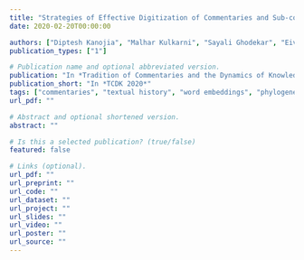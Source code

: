 ```yaml
---
title: "Strategies of Effective Digitization of Commentaries and Sub-commentaries: Towards the Construction of Textual History"
date: 2020-02-20T00:00:00

authors: ["Diptesh Kanojia", "Malhar Kulkarni", "Sayali Ghodekar", "Eivind Kahrs", "Pushpak Bhattacharyya" ]
publication_types: ["1"]

# Publication name and optional abbreviated version.
publication: "In *Tradition of Commentaries and the Dynamics of Knowledge (TCDK @ SSSU 2020)*, ."
publication_short: "In *TCDK 2020*"
tags: ["commentaries", "textual history", "word embeddings", "phylogenetics", "embeddings", "theoretical"]
url_pdf: ""

# Abstract and optional shortened version.
abstract: ""

# Is this a selected publication? (true/false)
featured: false

# Links (optional).
url_pdf: ""
url_preprint: ""
url_code: ""
url_dataset: ""
url_project: ""
url_slides: ""
url_video: ""
url_poster: ""
url_source: ""
---
```

